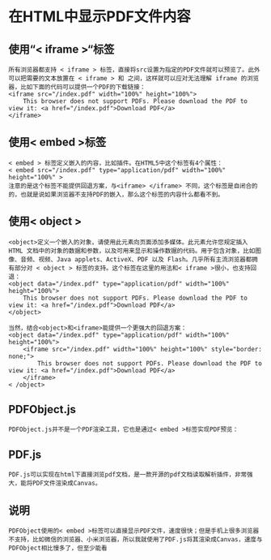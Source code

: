 # 在HTML中显示PDF文件内容

## 使用“< iframe >“标签

    所有浏览器都支持 < iframe > 标签，直接将src设置为指定的PDF文件就可以预览了。此外可以把需要的文本放置在 < iframe > 和 之间，这样就可以应对无法理解 iframe 的浏览器，比如下面的代码可以提供一个PDF的下载链接：
    <iframe src="/index.pdf" width="100%" height="100%">
        This browser does not support PDFs. Please download the PDF to view it: <a href="/index.pdf">Download PDF</a>
    </iframe>

## 使用< embed >标签

    < embed > 标签定义嵌入的内容，比如插件。在HTML5中这个标签有4个属性：
    < embed src="/index.pdf" type="application/pdf" width="100%" height="100%" >
    注意的是这个标签不能提供回退方案，与<iframe> </iframe> 不同，这个标签是自闭合的的，也就是说如果浏览器不支持PDF的嵌入，那么这个标签的内容什么都看不到。

## 使用< object >

    <object>定义一个嵌入的对象，请使用此元素向页面添加多媒体。此元素允许您规定插入 HTML 文档中的对象的数据和参数，以及可用来显示和操作数据的代码。用于包含对象，比如图像、音频、视频、Java applets、ActiveX、PDF 以及 Flash。几乎所有主流浏览器都拥有部分对 < object > 标签的支持。这个标签在这里的用法和< iframe >很小，也支持回退：
    <object data="/index.pdf" type="application/pdf" width="100%" height="100%">
        This browser does not support PDFs. Please download the PDF to view it: <a href="/index.pdf">Download PDF</a>
    </object>

    当然，结合<object>和<iframe>能提供一个更强大的回退方案：
    <object data="/index.pdf" type="application/pdf" width="100%" height="100%">
        <iframe src="/index.pdf" width="100%" height="100%" style="border: none;">
            This browser does not support PDFs. Please download the PDF to view it: <a href="/index.pdf">Download PDF</a>
        </iframe>
    < /object>

## PDFObject.js

    PDFObject.js并不是一个PDF渲染工具，它也是通过< embed >标签实现PDF预览：

## PDF.js

    PDF.js可以实现在html下直接浏览pdf文档，是一款开源的pdf文档读取解析插件，非常强大，能将PDF文件渲染成Canvas。

## 说明

    PDFObject使用的< embed >标签可以直接显示PDF文件，速度很快；但是手机上很多浏览器不支持，比如微信的浏览器、小米浏览器，所以我就使用了PDF.js将其渲染成Canvas，速度与PDFObject相比慢多了，但至少能看
